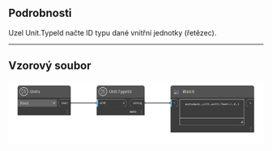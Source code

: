 ## Podrobnosti
Uzel Unit.TypeId načte ID typu dané vnitřní jednotky (řetězec).
___
## Vzorový soubor

![Unit.TypeId](./DynamoUnits.Unit.TypeId_img.png)

